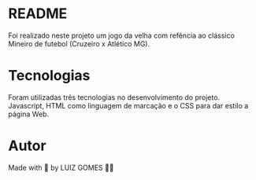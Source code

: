 # README
Foi realizado neste projeto um jogo da velha com refência ao clássico Mineiro de futebol (Cruzeiro x Atlético MG).


# Tecnologias

Foram utilizadas três tecnologias no desenvolvimento do projeto.
Javascript, HTML como linguagem de marcação e o CSS para dar estilo a página Web.

# Autor

Made with 💚 by LUIZ GOMES 👋🏻 
